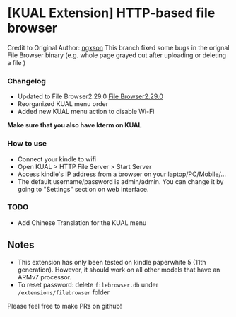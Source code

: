 # [KUAL Extension] HTTP-based file browser

Credit to Original Author: [ngxson](https://github.com/ngxson)
This branch fixed some bugs in the orignal File Browser binary  (e.g. whole page grayed out after uploading or deleting a file )

### Changelog 
- Updated to File Browser2.29.0 [File Browser2.29.0](https://github.com/filebrowser/filebrowser/releases/tag/v2.29.0)
- Reorganized KUAL menu order 
- Added new KUAL menu action to disable Wi-Fi


**Make sure that you also have kterm on KUAL**

### How to use

- Connect your kindle to wifi
- Open KUAL > HTTP File Server > Start Server
- Access kindle's IP address from a browser on your laptop/PC/Mobile/...
- The default username/password is admin/admin. You can change it by going to "Settings" section on web interface.

### TODO

- Add Chinese Translation  for the KUAL menu

## Notes

- This extension has only been tested on kindle paperwhite 5 (11th generation). However, it should work on all other models that have an ARMv7 processor.
- To reset password: delete `filebrowser.db` under `/extensions/filebrowser` folder

Please feel free to make PRs on github!